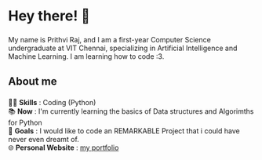 <h1 align="left">Hey there! 👋 </h1>

###

<p align="left">My name is Prithvi Raj, and I am a first-year Computer Science undergraduate at VIT Chennai, specializing in Artificial Intelligence and Machine Learning. I am learning how to code :3. </p>

###

<h2 align="left">About me</h2>

###

👨‍💻 **Skills**  : Coding (Python)<br> 📚 **Now** : I'm currently learning the basics of Data structures and Algorimths for Python<br>🎯 **Goals** : I would like to code an REMARKABLE Project that i could have never even dreamt of.<br>🌐 **Personal Website** :  <a href="https://ujprithviraj.github.io">my portfolio</a></p>  

###

  
</div>

###




